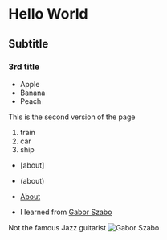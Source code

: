 # Hello World

## Subtitle

### 3rd title

* Apple
* Banana
* Peach

This is the second version of the page

1. train
2. car
3. ship

* [about]
* (about)
* [About](about.md)

* I learned from [Gabor Szabo](https://github.szabgab.com/)

Not the famous Jazz guitarist ![Gabor Szabo](https://upload.wikimedia.org/wikipedia/commons/thumb/a/ac/Gabor_szabo.jpg/220px-Gabor_szabo.jpg)
